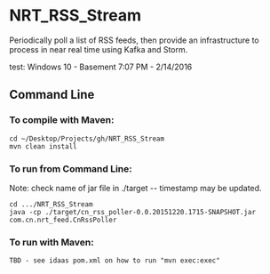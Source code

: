# NRT_RSS_Stream
Periodically poll a list of RSS feeds, then provide an infrastructure
to process in near real time using Kafka and Storm.

test:
Windows 10 - Basement
7:07 PM - 2/14/2016

## Command Line

### To compile with Maven:
```
cd ~/Desktop/Projects/gh/NRT_RSS_Stream
mvn clean install
```

### To run from Command Line:
Note: check name of jar file in ./target -- timestamp may be updated.
```
cd .../NRT_RSS_Stream
java -cp ./target/cn_rss_poller-0.0.20151220.1715-SNAPSHOT.jar com.cn.nrt_feed.CnRssPoller
```

### To run with Maven:
```
TBD - see idaas pom.xml on how to run "mvn exec:exec"
```

